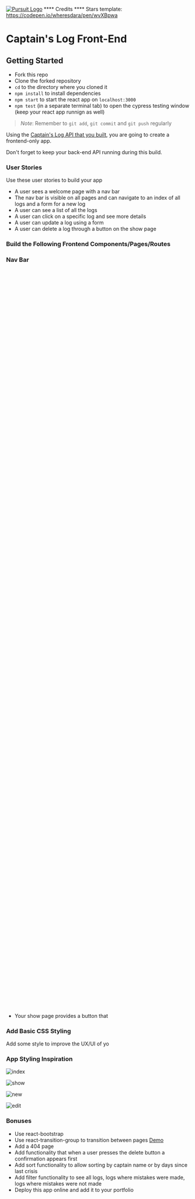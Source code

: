 [![Pursuit Logo](https://avatars1.githubusercontent.com/u/5825944?s=200&v=4)](https://pursuit.org)
**** Credits ****
Stars template: https://codepen.io/wheresdara/pen/wvXBpwa


# Captain's Log Front-End

## Getting Started

- Fork this repo
- Clone the forked repository
- `cd` to the directory where you cloned it
- `npm install` to install dependencies
- `npm start` to start the react app on `localhost:3000`
- `npm test` (in a separate terminal tab) to open the cypress testing window (keep your react app runnign as well)

> _Note_: Remember to `git add`, `git commit` and `git push` regularly

Using the [Captain's Log API that you built](https://github.com/joinpursuit/captains-log), you are going to create a frontend-only app.

Don't forget to keep your back-end API running during this build.

### User Stories

Use these user stories to build your app
- A user sees a welcome page with a nav bar
- The nav bar is visible on all pages and can navigate to an index of all logs and a form for a new log
- A user can see a list of all the logs
- A user can click on a specific log and see more details
- A user can update a log using a form
- A user can delete a log through a button on the show page

### Build the Following Frontend Components/Pages/Routes

### Nav Bar

At the top of your app you should have a navigation bar.

- It displays links to each primary route (`/logs`, `/logs/new`) at the top of the page.

Your app should also include the following routes:

<hr />

### INDEX: GET `/logs`

- Displays a list of `log.title` that are clickable to take the user to `/logs/:index`.

**IMPORTANT**

Make sure your first logs are the ones shared in [captain's log API](https://github.com/joinpursuit/captains-log)

Starting with:

```js
module.exports = [
  {
    captainName: "Picard",
    title: "Courage",
    post: "Courage can be an emotion too.",
    mistakesWereMadeToday: true,
    daysSinceLastCrisis: 100,
  },
  {
    captainName: "Ahab",
    title: "Whale",
    post: "By heavens man, we are turned round and round in this world, like yonder windlass, and fate is the handspike.",
    mistakesWereMadeToday: true,
    daysSinceLastCrisis: 20,
  },
  {
    captainName: "Sarah Lance",
    title: "Vandal Savage",
    post: "I’d tell you to go to hell, but you’d probably just feel at home there.",
    mistakesWereMadeToday: true,
    daysSinceLastCrisis: 0,
  },
  {
    captainName: "Ahab",
    title: "Insolence",
    post: "I don't give reasons. I give orders!",
    mistakesWereMadeToday: true,
    daysSinceLastCrisis: 100,
  },
  {
    captainName: "Sarah Lance",
    title: "Ava",
    post: "Ava's the kind of girl that you take home to your parents, and I am the kind you take to an exorcism",
    mistakesWereMadeToday: true,
    daysSinceLastCrisis: 0,
  },
  {
    captainName: "Ahab",
    title: "What is sleep?",
    post: "Sleep? That bed is a coffin, and those are winding sheets. I do not sleep, I die.",
    mistakesWereMadeToday: true,
    daysSinceLastCrisis: 5,
  },
  {
    captainName: "Sarah Lance",
    title: "Jonah Hex",
    post: "I know you don’t like taking orders from a woman, but you’re gonna like getting your ass kicked by one even less.",
    mistakesWereMadeToday: true,
    daysSinceLastCrisis: 0,
  },
];
```

Or else your test(s) will not pass

### SHOW: GET `/logs/:index`

- Displays the details of each log
  - captainName
  - title
  - post
  - mistakesWereMadeToday
  - daysSinceLastCrisis
- Displays two buttons
  - <kbd>back</kbd>, takes the user back to the `/logs` index view
  - <kbd>delete</kbd>, deletes the log and takes the user back to the `/logs` index view

### NEW:  GET `/logs/new`

- Displays a form with the following inputs and appropriate labels:
  - captainName (text)
  - title (text)
  - post (text)
  - mistakesWereMadeToday (checkbox)
  - daysSinceLastCrisis (number)
  - submit (submit)


### Edit: GET `/logs/:index/edit`

- Add an edit route
- Add an edit form that is prefilled with the log to edit

### Your App Should Rely on the following Backend routes from the Captains Log API Lab:

### INDEX: GET `/logs`
- Your Index page uses this route to display a list of all logs

### SHOW: GET `/logs/:index`
- Your Show page uses this route to display details for a single log

### Create POST `/logs`
- Your New form uses this route to create a new log

### Update: PUT `/logs/:index`
- Your Update form uses this route to update a log

### Delete: DELETE `/logs/:index`
- Your show page provides a button that uses this route to delete a log


### Add Basic CSS Styling

Add some style to improve the UX/UI of your app

### App Styling Inspiration

![index](./assets/index.png)

![show](./assets/show.png)

![new](./assets/new.png)

![edit](./assets/edit.png)

### Bonuses

- Use react-bootstrap
- Use react-transition-group to transition between pages [Demo](https://reactrouter.com/web/example/animated-transitions)
- Add a 404 page
- Add functionality that when a user presses the delete button a confirmation appears first
- Add sort functionality to allow sorting by captain name or by days since last crisis
- Add filter functionality to see all logs, logs where mistakes were made, logs where mistakes were not made
- Deploy this app online and add it to your portfolio
